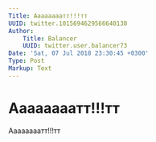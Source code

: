 ```yaml
---
Title: Аааааааатт!!!тт
UUID: twitter.1015694629566640130
Author:
    Title: Balancer
    UUID: twitter.user.balancer73
Date: 'Sat, 07 Jul 2018 23:30:45 +0300'
Type: Post
Markup: Text
---
```


# Аааааааатт!!!тт

Аааааааатт!!!тт